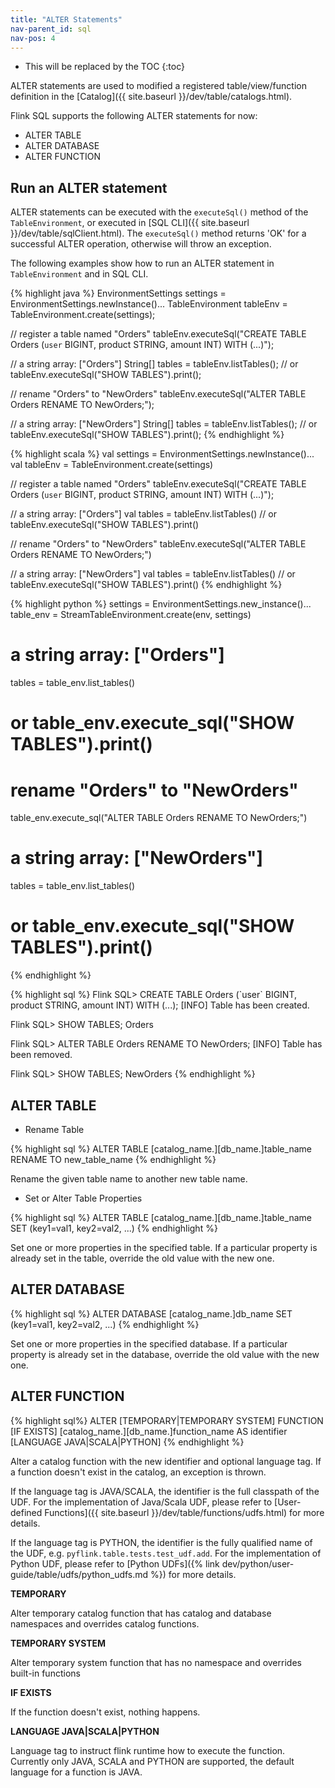 ```yaml
---
title: "ALTER Statements"
nav-parent_id: sql
nav-pos: 4
---
```

<!--
Licensed to the Apache Software Foundation (ASF) under one
or more contributor license agreements.  See the NOTICE file
distributed with this work for additional information
regarding copyright ownership.  The ASF licenses this file
to you under the Apache License, Version 2.0 (the
"License"); you may not use this file except in compliance
with the License.  You may obtain a copy of the License at

  http://www.apache.org/licenses/LICENSE-2.0

Unless required by applicable law or agreed to in writing,
software distributed under the License is distributed on an
"AS IS" BASIS, WITHOUT WARRANTIES OR CONDITIONS OF ANY
KIND, either express or implied.  See the License for the
specific language governing permissions and limitations
under the License.
-->

* This will be replaced by the TOC
{:toc}

ALTER statements are used to modified a registered table/view/function definition in the [Catalog]({{ site.baseurl }}/dev/table/catalogs.html).

Flink SQL supports the following ALTER statements for now:

- ALTER TABLE
- ALTER DATABASE
- ALTER FUNCTION

## Run an ALTER statement

ALTER statements can be executed with the `executeSql()` method of the `TableEnvironment`, or executed in [SQL CLI]({{ site.baseurl }}/dev/table/sqlClient.html). The `executeSql()` method returns 'OK' for a successful ALTER operation, otherwise will throw an exception.

The following examples show how to run an ALTER statement in `TableEnvironment` and in SQL CLI.

<div class="codetabs" markdown="1">
<div data-lang="java" markdown="1">
{% highlight java %}
EnvironmentSettings settings = EnvironmentSettings.newInstance()...
TableEnvironment tableEnv = TableEnvironment.create(settings);

// register a table named "Orders"
tableEnv.executeSql("CREATE TABLE Orders (`user` BIGINT, product STRING, amount INT) WITH (...)");

// a string array: ["Orders"]
String[] tables = tableEnv.listTables();
// or tableEnv.executeSql("SHOW TABLES").print();

// rename "Orders" to "NewOrders"
tableEnv.executeSql("ALTER TABLE Orders RENAME TO NewOrders;");

// a string array: ["NewOrders"]
String[] tables = tableEnv.listTables();
// or tableEnv.executeSql("SHOW TABLES").print();
{% endhighlight %}
</div>

<div data-lang="scala" markdown="1">
{% highlight scala %}
val settings = EnvironmentSettings.newInstance()...
val tableEnv = TableEnvironment.create(settings)

// register a table named "Orders"
tableEnv.executeSql("CREATE TABLE Orders (`user` BIGINT, product STRING, amount INT) WITH (...)");

// a string array: ["Orders"]
val tables = tableEnv.listTables()
// or tableEnv.executeSql("SHOW TABLES").print()

// rename "Orders" to "NewOrders"
tableEnv.executeSql("ALTER TABLE Orders RENAME TO NewOrders;")

// a string array: ["NewOrders"]
val tables = tableEnv.listTables()
// or tableEnv.executeSql("SHOW TABLES").print()
{% endhighlight %}
</div>

<div data-lang="python" markdown="1">
{% highlight python %}
settings = EnvironmentSettings.new_instance()...
table_env = StreamTableEnvironment.create(env, settings)

# a string array: ["Orders"]
tables = table_env.list_tables()
# or table_env.execute_sql("SHOW TABLES").print()

# rename "Orders" to "NewOrders"
table_env.execute_sql("ALTER TABLE Orders RENAME TO NewOrders;")

# a string array: ["NewOrders"]
tables = table_env.list_tables()
# or table_env.execute_sql("SHOW TABLES").print()
{% endhighlight %}
</div>

<div data-lang="SQL CLI" markdown="1">
{% highlight sql %}
Flink SQL> CREATE TABLE Orders (`user` BIGINT, product STRING, amount INT) WITH (...);
[INFO] Table has been created.

Flink SQL> SHOW TABLES;
Orders

Flink SQL> ALTER TABLE Orders RENAME TO NewOrders;
[INFO] Table has been removed.

Flink SQL> SHOW TABLES;
NewOrders
{% endhighlight %}
</div>
</div>

## ALTER TABLE

* Rename Table

{% highlight sql %}
ALTER TABLE [catalog_name.][db_name.]table_name RENAME TO new_table_name
{% endhighlight %}

Rename the given table name to another new table name.

* Set or Alter Table Properties

{% highlight sql %}
ALTER TABLE [catalog_name.][db_name.]table_name SET (key1=val1, key2=val2, ...)
{% endhighlight %}

Set one or more properties in the specified table. If a particular property is already set in the table, override the old value with the new one.

## ALTER DATABASE

{% highlight sql %}
ALTER DATABASE [catalog_name.]db_name SET (key1=val1, key2=val2, ...)
{% endhighlight %}

Set one or more properties in the specified database. If a particular property is already set in the database, override the old value with the new one.

## ALTER FUNCTION

{% highlight sql%}
ALTER [TEMPORARY|TEMPORARY SYSTEM] FUNCTION 
  [IF EXISTS] [catalog_name.][db_name.]function_name 
  AS identifier [LANGUAGE JAVA|SCALA|PYTHON]
{% endhighlight %}

Alter a catalog function with the new identifier and optional language tag. If a function doesn't exist in the catalog, an exception is thrown.

If the language tag is JAVA/SCALA, the identifier is the full classpath of the UDF. For the implementation of Java/Scala UDF, please refer to [User-defined Functions]({{ site.baseurl }}/dev/table/functions/udfs.html) for more details.

If the language tag is PYTHON, the identifier is the fully qualified name of the UDF, e.g. `pyflink.table.tests.test_udf.add`. For the implementation of Python UDF, please refer to [Python UDFs]({% link dev/python/user-guide/table/udfs/python_udfs.md %}) for more details.

**TEMPORARY**

Alter temporary catalog function that has catalog and database namespaces and overrides catalog functions.

**TEMPORARY SYSTEM**

Alter temporary system function that has no namespace and overrides built-in functions

**IF EXISTS**

If the function doesn't exist, nothing happens.

**LANGUAGE JAVA\|SCALA\|PYTHON**

Language tag to instruct flink runtime how to execute the function. Currently only JAVA, SCALA and PYTHON are supported, the default language for a function is JAVA.

